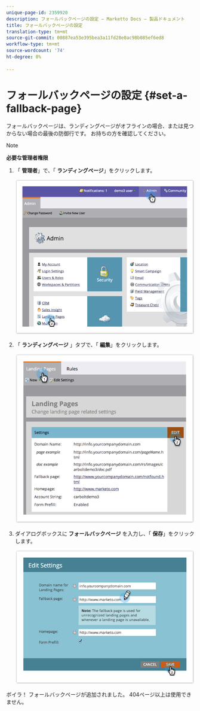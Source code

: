 ```yaml
---
unique-page-id: 2359920
description: フォールバックページの設定 — Marketto Docs — 製品ドキュメント
title: フォールバックページの設定
translation-type: tm+mt
source-git-commit: 00887ea53e395bea3a11fd28e0ac98b085ef6ed8
workflow-type: tm+mt
source-wordcount: '74'
ht-degree: 0%

---
```



# フォールバックページの設定 {#set-a-fallback-page}

フォールバックページは、ランディングページがオフラインの場合、または見つからない場合の最後の防御行です。 お持ちの方を確認してください。

>[!NOTE]
>
>**必要な管理者権限**

1. 「 **管理者**」で、「 **ランディングページ**」をクリックします。

   ![](assets/image2014-9-10-12-3a7-3a22.png)

1. 「 **ランディングページ** 」タブで、「 **編集**」をクリックします。

   ![](assets/image2014-9-10-12-3a7-3a5.png)

1. ダイアログボックスに **フォールバックページ** を入力し、「 **保存**」をクリックします。

   ![](assets/image2014-9-10-12-3a6-3a2.png)

ボイラ！ フォールバックページが追加されました。 404ページ以上は使用できません。